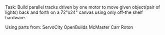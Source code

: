 Task: Build parallel tracks driven by one motor to move given object(pair of lights) back and forth on a 72"x24" canvas using only off-the shelf hardware.

Using parts from:
ServoCity
OpenBuilds
McMaster Carr
Roton
